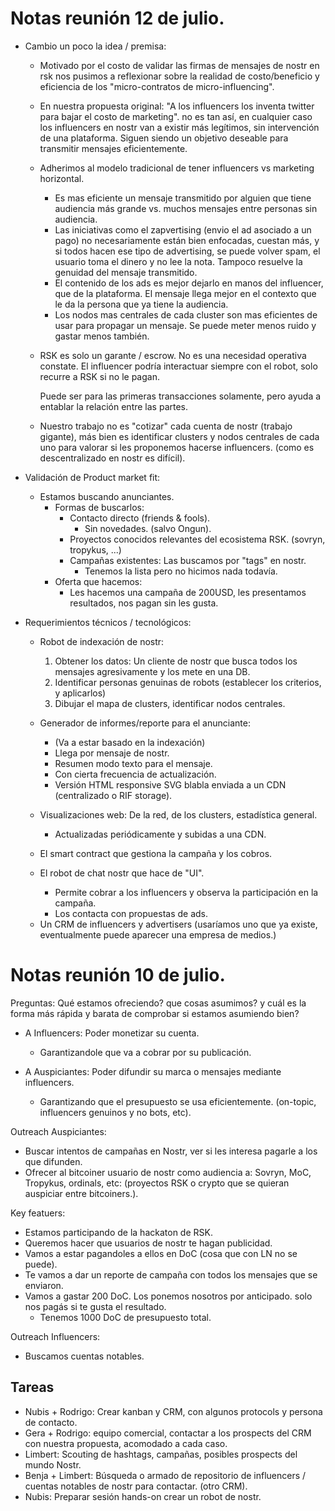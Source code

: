 # Notas reunión 12 de julio.

* Cambio un poco la idea / premisa:
  * Motivado por el costo de validar las firmas de mensajes de nostr en rsk nos pusimos a reflexionar sobre la realidad de costo/beneficio y eficiencia de los "micro-contratos de micro-influencing".
  - En nuestra propuesta original: "A los influencers los inventa twitter para bajar el costo de marketing". no es tan así, en cualquier caso los influencers en nostr van a existir más legítimos, sin intervención de una plataforma. Siguen siendo un objetivo deseable para transmitir mensajes eficientemente.
  - Adherimos al modelo tradicional de tener influencers vs marketing horizontal.
    - Es mas eficiente un mensaje transmitido por alguien que tiene audiencia más grande vs. muchos mensajes entre personas sin audiencia.
    - Las iniciativas como el zapvertising (envio el ad asociado a un pago) no necesariamente están bien enfocadas, cuestan más, y si todos hacen ese tipo de advertising, se puede volver spam, el usuario toma el dinero y no lee la nota. Tampoco resuelve la genuidad del mensaje transmitido.
    - El contenido de los ads es mejor dejarlo en manos del influencer, que de la plataforma. El mensaje llega mejor en el contexto que le da la persona que ya tiene la audiencia.
    - Los nodos mas centrales de cada cluster son mas eficientes de usar para propagar un mensaje. Se puede meter menos ruido y gastar menos también.
  - RSK es solo un garante / escrow.
    No es una necesidad operativa constate. El influencer podría interactuar siempre con el robot, solo recurre a RSK si no le pagan.
  
    Puede ser para las primeras transacciones solamente, pero ayuda a entablar la relación entre las partes.

  - Nuestro trabajo no es "cotizar" cada cuenta de nostr (trabajo gigante), más bien es identificar clusters y nodos centrales de cada uno para valorar si les proponemos hacerse influencers. (como es descentralizado en nostr es difícil).


* Validación de Product market fit:
  - Estamos buscando anunciantes.
    - Formas de buscarlos:
      - Contacto directo (friends & fools).
        - Sin novedades. (salvo Ongun).
      - Proyectos conocidos relevantes del ecosistema RSK.
        (sovryn, tropykus, ...)
      - Campañas existentes:
        Las buscamos por "tags" en nostr.
        - Tenemos la lista pero no hicimos nada todavía.
    - Oferta que hacemos:
      - Les hacemos una campaña de 200USD, les presentamos resultados, nos pagan sin les gusta.


* Requerimientos técnicos / tecnológicos:
  - Robot de indexación de nostr:
    1) Obtener los datos: Un cliente de nostr que busca todos los mensajes agresivamente y los mete en una DB.
    2) Identificar personas genuinas de robots (establecer los criterios, y aplicarlos)
    3) Dibujar el mapa de clusters, identificar nodos centrales.

  - Generador de informes/reporte para el anunciante: 
    - (Va a estar basado en la indexación)
    - Llega por mensaje de nostr.
    - Resumen modo texto para el mensaje.
    - Con cierta frecuencia de actualización.
    - Versión HTML responsive SVG blabla enviada a un CDN (centralizado o RIF storage).

  - Visualizaciones web: De la red, de los clusters, estadística general.
    - Actualizadas periódicamente y subidas a una CDN.

  - El smart contract que gestiona la campaña y los cobros.

  - El robot de chat nostr que hace de "UI".
    - Permite cobrar a los influencers y observa la participación en la campaña.
    - Los contacta con propuestas de ads.

  * Un CRM de influencers y advertisers (usaríamos uno que ya existe, eventualmente puede aparecer una empresa de medios.)

# Notas reunión 10 de julio.

Preguntas: Qué estamos ofreciendo? que cosas asumimos? y cuál es la forma más rápida y barata de comprobar si estamos asumiendo bien?

* A Influencers: Poder monetizar su cuenta.
  - Garantizandole que va a cobrar por su publicación.

* A Auspiciantes: Poder difundir su marca o mensajes mediante influencers.
  - Garantizando que el presupuesto se usa eficientemente. (on-topic, influencers genuinos y no bots, etc).

Outreach Auspiciantes:
- Buscar intentos de campañas en Nostr, ver si les interesa pagarle a los que difunden.
- Ofrecer al bitcoiner usuario de nostr como audiencia a: Sovryn, MoC, Tropykus, ordinals, etc: (proyectos RSK o crypto que se quieran auspiciar entre bitcoiners.).

Key featuers:
  - Estamos participando de la hackaton de RSK.
  - Queremos hacer que usuarios de nostr te hagan publicidad.
  - Vamos a estar pagandoles a ellos en DoC (cosa que con LN no se puede).
  - Te vamos a dar un reporte de campaña con todos los mensajes que se enviaron.
  - Vamos a gastar 200 DoC. Los ponemos nosotros por anticipado. solo nos pagás si te gusta el resultado.
    * Tenemos 1000 DoC de presupuesto total.

Outreach Influencers:
  - Buscamos cuentas notables.

## Tareas
- Nubis + Rodrigo: Crear kanban y CRM, con algunos protocols y persona de contacto.
- Gera + Rodrigo: equipo comercial, contactar a los prospects del CRM con nuestra propuesta, acomodado a cada caso.
- Limbert: Scouting de hashtags, campañas, posibles prospects del mundo Nostr.
- Benja + Limbert: Búsqueda o armado de repositorio de influencers / cuentas notables de nostr para contactar. (otro CRM).
- Nubis: Preparar sesión hands-on crear un robot de nostr.

